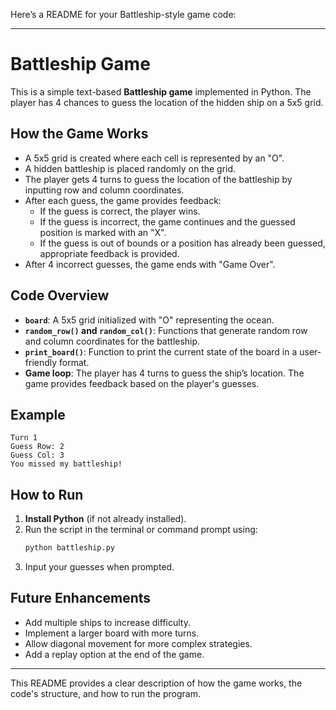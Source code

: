 Here’s a README for your Battleship-style game code:

---

# Battleship Game

This is a simple text-based **Battleship game** implemented in Python. The player has 4 chances to guess the location of the hidden ship on a 5x5 grid.

## How the Game Works

- A 5x5 grid is created where each cell is represented by an "O".
- A hidden battleship is placed randomly on the grid.
- The player gets 4 turns to guess the location of the battleship by inputting row and column coordinates.
- After each guess, the game provides feedback:
  - If the guess is correct, the player wins.
  - If the guess is incorrect, the game continues and the guessed position is marked with an "X".
  - If the guess is out of bounds or a position has already been guessed, appropriate feedback is provided.
- After 4 incorrect guesses, the game ends with "Game Over".

## Code Overview

- **`board`**: A 5x5 grid initialized with "O" representing the ocean.
- **`random_row()` and `random_col()`**: Functions that generate random row and column coordinates for the battleship.
- **`print_board()`**: Function to print the current state of the board in a user-friendly format.
- **Game loop**: The player has 4 turns to guess the ship’s location. The game provides feedback based on the player's guesses.

## Example

```
Turn 1
Guess Row: 2
Guess Col: 3
You missed my battleship!
```

## How to Run

1. **Install Python** (if not already installed).
2. Run the script in the terminal or command prompt using:
   ```bash
   python battleship.py
   ```
3. Input your guesses when prompted.

## Future Enhancements

- Add multiple ships to increase difficulty.
- Implement a larger board with more turns.
- Allow diagonal movement for more complex strategies.
- Add a replay option at the end of the game.

---

This README provides a clear description of how the game works, the code's structure, and how to run the program.
